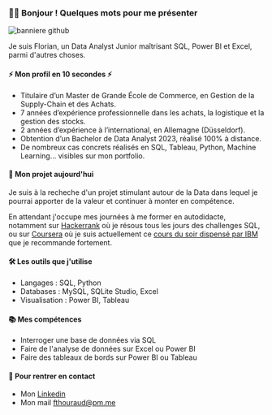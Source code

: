 ### 🙋‍♂️ Bonjour ! Quelques mots pour me présenter


![banniere github](https://github.com/FlorianThd/FlorianThd/assets/29311506/4f20f68b-2589-410f-93ab-a207a9d52a3b)



Je suis Florian, un Data Analyst Junior maîtrisant SQL, Power BI et Excel, parmi d'autres choses.

#### ⚡ Mon profil en 10 secondes ⚡

- Titulaire d’un Master de Grande École de Commerce, en Gestion de la Supply-Chain et des Achats.
- 7 années d’expérience professionnelle dans les achats, la logistique et la gestion des stocks.
- 2 années d’expérience à l’international, en Allemagne (Düsseldorf).
- Obtention d’un Bachelor de Data Analyst 2023, réalisé 100% à distance.
- De nombreux cas concrets réalisés en SQL, Tableau, Python, Machine Learning... visibles sur mon portfolio.

#### 📌 Mon projet aujourd'hui

Je suis à la recheche d'un projet stimulant autour de la Data dans lequel je pourrai apporter de la valeur et continuer à monter en compétence.

En attendant j'occupe mes journées à me former en autodidacte, notamment sur [Hackerrank](https://www.hackerrank.com) où je résous tous les jours des challenges SQL,
ou sur [Coursera](https://www.coursera.org) où je suis actuellement ce [cours du soir dispensé par IBM](https://www.coursera.org/specializations/bi-foundations-sql-etl-data-warehouse) que je recommande fortement.

#### 🛠️ Les outils que j'utilise

- Langages : SQL, Python
- Databases : MySQL, SQLite Studio, Excel
- Visualisation : Power BI, Tableau

#### 📚 Mes compétences

- Interroger une base de données via SQL
- Faire de l'analyse de données sur Excel ou Power BI
- Faire des tableaux de bords sur Power BI ou Tableau

#### 🤝 Pour rentrer en contact

- Mon [Linkedin](https://www.linkedin.com/in/florian-thouraud)
- Mon mail fthouraud@pm.me

